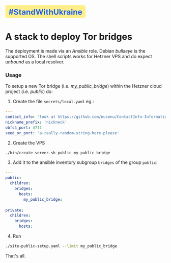 [![StandWithUkraine](https://raw.githubusercontent.com/vshymanskyy/StandWithUkraine/main/badges/StandWithUkraine.svg)](https://github.com/vshymanskyy/StandWithUkraine/blob/main/docs/README.md)

# A stack to deploy Tor bridges
The deployment is made via an _Ansible_ role.
Debian _bullseye_ is the supported OS.
The shell scripts works for Hetzner VPS and do expect _unbound_ as a local resolver.

### Usage
To setup a new Tor bridge (i.e. *my_public_bridge*) within the Hetzner cloud project (i.e. _public_) do:
1. Create the file `secrets/local.yaml` eg.:

```yaml
---
contact_info: 'look at https://github.com/nusenu/ContactInfo-Information-Sharing-Specification'
nickname_prefix: 'nickneck'
obfs4_port: 4711
seed_or_port: 'a-really-random-string-here-please'
```
2. Create the VPS

```bash
./bin/create-server.sh public my_public_bridge
```
3. Add it to the ansible inventory subgroup `bridges` of the group `public`:

```yaml
---
public:
  children:
    bridges:
      hosts:
        my_public_bridge:

private:
  children:
    bridges:
      hosts:
```
4. Run

```bash
./site-public-setup.yaml --limit my_public_bridge
```

That's all.
